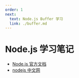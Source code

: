 ```yaml
---
order: 1
next:
  text: Node.js Buffer 学习
  link: ./buffer.md
---
```


# Node.js 学习笔记

- [Node.js 官方文档](https://nodejs.org/docs/latest/api/)
- [nodejs 中文网](https://nodejs.cn/api-v18/documentation.html)

